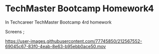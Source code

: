 # TechMaster Bootcamp Homework4

In Techcareer TechMaster Bootcamp 4rd homework <br>


Screens ; <br>



https://user-images.githubusercontent.com/77745850/212567552-69045c67-83f0-4eab-8e63-b95ebb0ace50.mov









